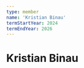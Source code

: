 ```yaml
---
type: member
name: 'Kristian Binau'
termStartYear: 2024
termEndYear: 2026
---
```


# Kristian Binau

